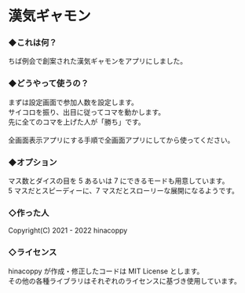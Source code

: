 # 漢気ギャモン

### ◆これは何？
ちば例会で創案された漢気ギャモンをアプリにしました。

### ◆どうやって使うの？
まずは設定画面で参加人数を設定します。<br>
サイコロを振り、出目に従ってコマを動かします。<br>
先に全てのコマを上げた人が「勝ち」です。<br><br>
全画面表示アプリにする手順で全画面アプリにしてから使ってください。

### ◆オプション
マス数とダイスの目を 5 あるいは 7 にできるモードも用意しています。<br>
5 マスだとスピーディーに、7 マスだとスローリーな展開になるようです。

### ◇作った人
Copyright(C) 2021 - 2022 hinacoppy

### ◇ライセンス
hinacoppy が作成・修正したコードは MIT License とします。<br>
その他の各種ライブラリはそれぞれのライセンスに基づき使用しています。

